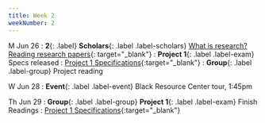 ```yaml
---
title: Week 2
weekNumber: 2
---
```


M Jun 26
: **2**{: .label} **Scholars**{: .label .label-scholars} [What is research? Reading research papers](https://docs.google.com/presentation/d/1h43MjBefTZooL8tg1MyKM90VnSgvT41NU9icbZkmwUM/edit?usp=sharing){: target="_blank"}
: **Project 1**{: .label .label-exam} Specs released
  : [Project 1 Specifications]({{site.baseurl}}/rpd_project/#project-1-reading-data-science-and-social-science-literature){:target="_blank"}
: **Group**{: .label .label-group} Project reading

W Jun 28
: **Event**{: .label .label-event}  Black Resource Center tour, 1:45pm

Th Jun 29
: **Group**{: .label .label-group}  **Project 1**{: .label .label-exam} Finish Readings
  : [Project 1 Specifications]({{site.baseurl}}/rpd_project/#project-1-reading-data-science-and-social-science-literature){:target="_blank"} 
